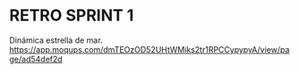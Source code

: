 # RETRO SPRINT 1

Dinámica estrella de mar.
https://app.moqups.com/dmTEOzOD52UHtWMiks2tr1RPCCypypyA/view/page/ad54def2d